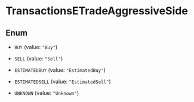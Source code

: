 

# TransactionsETradeAggressiveSide

## Enum


* `BUY` (value: `"Buy"`)

* `SELL` (value: `"Sell"`)

* `ESTIMATEDBUY` (value: `"EstimatedBuy"`)

* `ESTIMATEDSELL` (value: `"EstimatedSell"`)

* `UNKNOWN` (value: `"Unknown"`)



